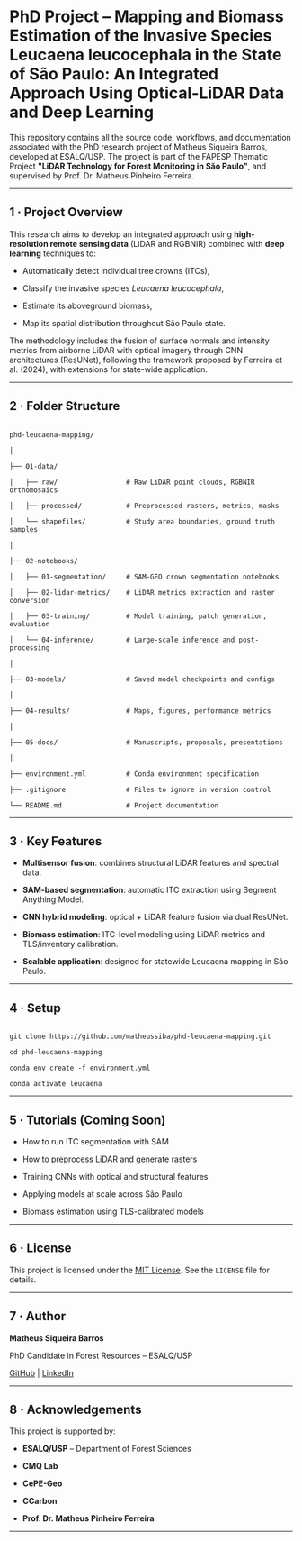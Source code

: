 # PhD Project – Mapping and Biomass Estimation of the Invasive Species Leucaena leucocephala in the State of São Paulo: An Integrated Approach Using Optical-LiDAR Data and Deep Learning

This repository contains all the source code, workflows, and documentation associated with the PhD research project of Matheus Siqueira Barros, developed at ESALQ/USP. The project is part of the FAPESP Thematic Project **"LiDAR Technology for Forest Monitoring in São Paulo"**, and supervised by Prof. Dr. Matheus Pinheiro Ferreira.

---

## 1 · Project Overview

This research aims to develop an integrated approach using **high-resolution remote sensing data** (LiDAR and RGBNIR) combined with **deep learning** techniques to:

- Automatically detect individual tree crowns (ITCs),

- Classify the invasive species _Leucaena leucocephala_,

- Estimate its aboveground biomass,

- Map its spatial distribution throughout São Paulo state.

The methodology includes the fusion of surface normals and intensity metrics from airborne LiDAR with optical imagery through CNN architectures (ResUNet), following the framework proposed by Ferreira et al. (2024), with extensions for state-wide application.

---

## 2 · Folder Structure

```

phd-leucaena-mapping/

│

├── 01-data/

│   ├── raw/                 # Raw LiDAR point clouds, RGBNIR orthomosaics

│   ├── processed/           # Preprocessed rasters, metrics, masks

│   └── shapefiles/          # Study area boundaries, ground truth samples

│

├── 02-notebooks/

│   ├── 01-segmentation/     # SAM-GEO crown segmentation notebooks

│   ├── 02-lidar-metrics/    # LiDAR metrics extraction and raster conversion

│   ├── 03-training/         # Model training, patch generation, evaluation

│   └── 04-inference/        # Large-scale inference and post-processing

│

├── 03-models/               # Saved model checkpoints and configs

│

├── 04-results/              # Maps, figures, performance metrics

│

├── 05-docs/                 # Manuscripts, proposals, presentations

│

├── environment.yml          # Conda environment specification

├── .gitignore               # Files to ignore in version control

└── README.md                # Project documentation

```

---

## 3 · Key Features

- **Multisensor fusion**: combines structural LiDAR features and spectral data.

- **SAM-based segmentation**: automatic ITC extraction using Segment Anything Model.

- **CNN hybrid modeling**: optical + LiDAR feature fusion via dual ResUNet.

- **Biomass estimation**: ITC-level modeling using LiDAR metrics and TLS/inventory calibration.

- **Scalable application**: designed for statewide Leucaena mapping in São Paulo.

---

## 4 · Setup

```

git clone https://github.com/matheussiba/phd-leucaena-mapping.git

cd phd-leucaena-mapping

conda env create -f environment.yml

conda activate leucaena

```

---

## 5 · Tutorials (Coming Soon)

- How to run ITC segmentation with SAM

- How to preprocess LiDAR and generate rasters

- Training CNNs with optical and structural features

- Applying models at scale across São Paulo

- Biomass estimation using TLS-calibrated models

---

## 6 · License

This project is licensed under the [MIT License](https://opensource.org/licenses/MIT). See the `LICENSE` file for details.

---

## 7 · Author

**Matheus Siqueira Barros**

PhD Candidate in Forest Resources – ESALQ/USP

[GitHub](https://github.com/matheussiba) | [LinkedIn](https://www.linkedin.com/in/msbarrosgis/)

---

## 8 · Acknowledgements

This project is supported by:

- **ESALQ/USP** – Department of Forest Sciences

- **CMQ Lab**

- **CePE-Geo**

- **CCarbon**

- **Prof. Dr. Matheus Pinheiro Ferreira**

---
